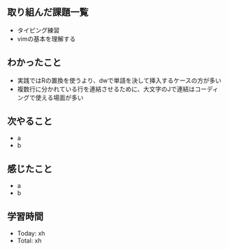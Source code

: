 ## 取り組んだ課題一覧
- タイピング練習
- vimの基本を理解する
## わかったこと
- 実践ではRの置換を使うより、dwで単語を決して挿入するケースの方が多い
- 複数行に分かれている行を連結させるために、大文字のJで連結はコーディングで使える場面が多い
## 次やること
- a
- b
## 感じたこと
- a
- b
## 学習時間
- Today: xh
- Total: xh
